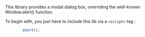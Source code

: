 This library provides a modal dialog box, overriding the well-known Window.alert() function.

To begin with, you just have to include this lib via a `<script>` tag :

```javascript
        alert();
```